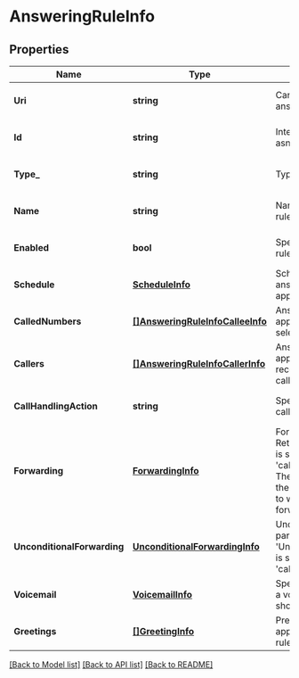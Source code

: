 # AnsweringRuleInfo

## Properties
Name | Type | Description | Notes
------------ | ------------- | ------------- | -------------
**Uri** | **string** | Canonical URI to the answering rule resource | [optional] [default to null]
**Id** | **string** | Internal identifier of an asnwering rule | [optional] [default to null]
**Type_** | **string** | Type of an answering rule | [optional] [default to null]
**Name** | **string** | Name of an answering rule specified by user | [optional] [default to null]
**Enabled** | **bool** | Specifies if an answering rule is active or inactive | [optional] [default to null]
**Schedule** | [**ScheduleInfo**](ScheduleInfo.md) | Schedule when an answering rule should be applied | [optional] [default to null]
**CalledNumbers** | [**[]AnsweringRuleInfoCalleeInfo**](AnsweringRuleInfo.CalleeInfo.md) | Answering rules are applied when calling to selected number(s) | [optional] [default to null]
**Callers** | [**[]AnsweringRuleInfoCallerInfo**](AnsweringRuleInfo.CallerInfo.md) | Answering rules are applied when calls are received from specified caller(s) | [optional] [default to null]
**CallHandlingAction** | **string** | Specifies how incoming calls are forwarded | [optional] [default to null]
**Forwarding** | [**ForwardingInfo**](ForwardingInfo.md) | Forwarding parameters. Returned if &#39;ForwardCalls&#39; is specified in &#39;callHandlingAction&#39;. These settings determine the forwarding numbers to which the call will be forwarded | [optional] [default to null]
**UnconditionalForwarding** | [**UnconditionalForwardingInfo**](UnconditionalForwardingInfo.md) | Unconditional forwarding parameters. Returned if &#39;UnconditionalForwarding&#39; is specified in &#39;callHandlingAction&#39; | [optional] [default to null]
**Voicemail** | [**VoicemailInfo**](VoicemailInfo.md) | Specifies whether to take a voicemail and who should do it | [optional] [default to null]
**Greetings** | [**[]GreetingInfo**](GreetingInfo.md) | Predefined greetings applied for an answering rule | [optional] [default to null]

[[Back to Model list]](../README.md#documentation-for-models) [[Back to API list]](../README.md#documentation-for-api-endpoints) [[Back to README]](../README.md)


